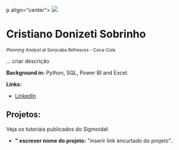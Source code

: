 
p align="center">
  <img src="banner.png" >
</p>

# Cristiano Donizeti Sobrinho
<sub>*Planning Analyst* at Sorocaba Refrescos - Coca-Cola</sub>

... criar descrição 



**Background in:** Python, SQL, Power BI and Excel.

**Links:**

* [LinkedIn](https://www.linkedin.com/in/cristiano-donizeti-sobrinho-61057325/)



## Projetos:
Veja os tutoriais publicados do Sigmoidal:

* **" escrever nome do projeto:** "inserir link encurtado do projeto"..
